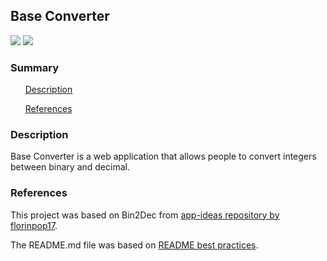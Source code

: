## Base Converter
[![](https://img.shields.io/static/v1?label=github-pages&message=active&color=#28a745)](https://gccunha015.github.io/base-converter/)
[![](https://img.shields.io/static/v1?label=MIT&message=license&color=#28a745)](./LICENSE)

### Summary
&nbsp;&nbsp;&nbsp;&nbsp;&nbsp;&nbsp;[Description](#description)

&nbsp;&nbsp;&nbsp;&nbsp;&nbsp;&nbsp;[References](#references)

### Description
Base Converter is a web application that allows people to convert integers between binary and decimal.

### References

This project was based on Bin2Dec from [app-ideas repository by florinpop17](https://github.com/florinpop17/app-ideas).

The README.md file was based on [README best practices](https://medium.com/@jacksonz666/readme-best-practices-7c9ad6c2303).
